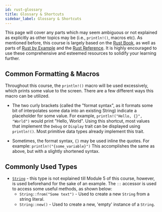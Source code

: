 ```yaml
---
id: rust-glossary
title: Glossary & Shortcuts
sidebar_label: Glossary & Shortcuts
---
```


This page will cover any parts which may seem ambiguous or not explained as explicitly as other topics may be (i.e., `println!()`, macros etc).  As mentioned before, this course is largely based on the [Rust Book](https://doc.rust-lang.org/book/title-page.html), as well as parts of [Rust by Example](https://doc.rust-lang.org/rust-by-example/) and the [Rust Reference](https://doc.rust-lang.org/reference/index.html).  It is highly encouraged to use these comprehensive and esteemed resources to solidify your learning further.

## Common Formatting & Macros

Throughout this course, the `println!()` macro will be used excessively, which prints some value to the screen.  There are a few different ways this macro can be utilized. 

- The two curly brackets (called the "format syntax", as it formats some bit of interpolates some data into an existing String) indicate a placeholder for some value.  For example, `println!("Hello, {}", "World")` would print "Hello, World".  Using this shortcut, most values that implement the `Debug` or `Display` trait can be displayed using `println!()`.  Most primitive data types already implement this trait.
  
- Sometimes, the format syntax, `{}` may be used inline the quotes.  For example: `println!("{some_variable}")`  This accomplishes the same as above, but with a slightly shortened syntax.

## Commonly Used Types

- [`String`](https://doc.rust-lang.org/std/string/struct.String.html) - this type is not explained till Module 5 of this course, however, is used beforehand for the sake of an example.  The `::` accessor is used to access some useful methods, as shown below: 
    - `String::from("Some text")` - Used to create a new `String` from a string literal.
    - `String::new()` - Used to create a new, 'empty' instance of a `String`.
